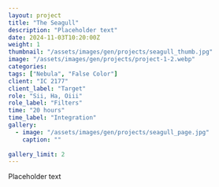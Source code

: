 ```yaml
---
layout: project
title: "The Seagull"
description: "Placeholder text"
date: 2024-11-03T10:20:00Z
weight: 1
thumbnail: "/assets/images/gen/projects/seagull_thumb.jpg"
image: "/assets/images/gen/projects/project-1-2.webp"
categories: 
tags: ["Nebula", "False Color"]
client: "IC 2177"
client_label: "Target"
role: "Sii, Ha, Oiii"
role_label: "Filters"
time: "20 hours"
time_label: "Integration"
gallery:
  - image: "/assets/images/gen/projects/seagull_page.jpg"
    caption: ""
  
gallery_limit: 2
---
```


Placeholder text